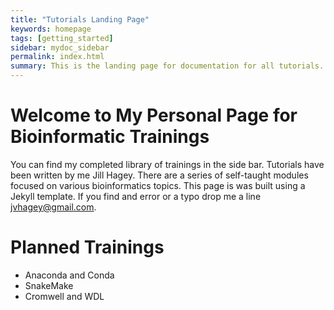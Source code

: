 ```yaml
---
title: "Tutorials Landing Page"
keywords: homepage
tags: [getting_started]
sidebar: mydoc_sidebar
permalink: index.html
summary: This is the landing page for documentation for all tutorials. 
---
```


# Welcome to My Personal Page for Bioinformatic Trainings

You can find my completed library of trainings in the side bar. Tutorials have been written by me Jill Hagey. There are a series of self-taught modules focused on various bioinformatics topics. This page is was built using a Jekyll template. If you find and error or a typo drop me a line jvhagey@gmail.com.


# Planned Trainings

- Anaconda and Conda
- SnakeMake  
- Cromwell and WDL

